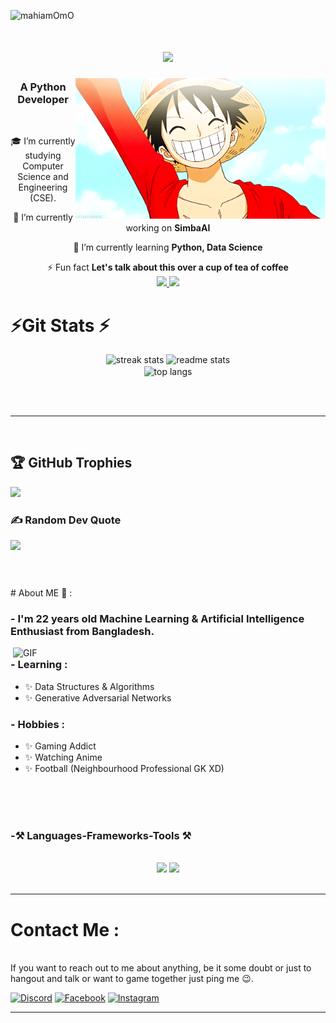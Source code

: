 <p align="left"> <img src="https://komarev.com/ghpvc/?username=mdshahriarkabiromi&label=Profile%20views&color=0e75b6&style=flat" alt="mahiamOmO" /> </p>

<h1 align="center">
    <img src="https://readme-typing-svg.herokuapp.com/?font=Righteous&size=35&center=true&vCenter=true&width=500&height=70&duration=4000&lines=Konichiwa!+👋;+I'm+Shahriar+Kabir+Omi!;" />
</h1>

   <img align="right" alt="coding" width="400" src="https://github.com/mdshahriarkabiromi/mdshahriarkabiromi/blob/main/Gifs/luffy_konichiwa.gif">

<h3 align="center"> A Python Developer</h3> 

<br/>
<div align="center">

 🎓 I’m currently studying Computer Science and Engineering (CSE).

 🔭 I’m currently working on **SimbaAI**
 
 🌱 I’m currently learning **Python, Data Science**

⚡ Fun fact **Let's talk about this over a cup of tea of coffee**
<br>
<a href="mailto:shahriar.eu.cse59@gmail.com">
    <img src="https://img.shields.io/badge/Gmail-333333?style=for-the-badge&logo=gmail&logoColor=red" />
  </a>
  <a href="https://www.linkedin.com/in/shahriarkabiromi/">
    <img src="https://img.shields.io/badge/LinkedIn-0077B5?style=for-the-badge&logo=linkedin&logoColor=white" target="_blank" />
</a>
 </div>


# ⚡Git Stats ⚡
<div align="center">
  <img width="390" src="https://github-readme-streak-stats-salesp07.vercel.app/?user=mdshahriarkabiromi&count_private=true&theme=react&border_radius=10" alt="streak stats"/>
  <img width="390" src="https://github-readme-stats-salesp07.vercel.app/api?username=mdshahriarkabiromi&count_private=true&show_icons=true&theme=react&rank_icon=github&border_radius=10" alt="readme stats"/>
  <br/>
  <img width="325" align="center" src="https://github-readme-stats-salesp07.vercel.app/api/top-langs/?username=mdshahriarkabiromi&hide=HTML&langs_count=8&layout=compact&theme=react&border_radius=10" alt="top langs"/>
</div>

<br/><br/>
<hr/>

<br/>

## 🏆 GitHub Trophies
![](https://github-profile-trophy.vercel.app/?username=mdshahriarkabiromi&theme=algolia&no-frame=false&no-bg=true&margin-w=4)

### ✍️ Random Dev Quote
![](https://quotes-github-readme.vercel.app/api?type=horizontal&theme=tokyonight)
###

</br>
</br>
# About ME 💬 :

### - I'm 22 years old Machine Learning & Artificial Intelligence Enthusiast from Bangladesh.

<img hight="400" width="500" alt="GIF" align="right" src="https://github.com/Xx-Ashutosh-xX/Xx-Ashutosh-xX/blob/master/assets/1936.gif">

### - Learning :
- ✨ Data Structures & Algorithms
- ✨ Generative Adversarial Networks

### - Hobbies : 
- ✨ Gaming Addict
- ✨ Watching Anime
- ✨ Football (Neighbourhood Professional GK XD)

</br>
</br>
</br>

### -⚒️ Languages-Frameworks-Tools ⚒️
<br/>
<div align="center">
    <img src="https://skillicons.dev/icons?i=py,c,cpp,html,css,tensorflow"/>
    <img src="https://skillicons.dev/icons?i=git,github"/><br>
</div>
<br/>
<hr/>

# Contact Me :
<p>
 </br>
If you want to reach out to me about anything, be it some doubt or just to hangout and talk or want to game together just ping me 😉.

[![Discord](https://img.shields.io/badge/Discord-%237289DA.svg?logo=discord&logoColor=white)](https://discord.gg/tamimomi)
[![Facebook](https://img.shields.io/badge/Facebook-%231877F2.svg?logo=Facebook&logoColor=white)](https://www.facebook.com/md.shahriar.kabir.omi/)
[![Instagram](https://img.shields.io/badge/Instagram-%23E4405F.svg?logo=Instagram&logoColor=white)](https://www.instagram.com/shahriarkabiromi/?hl=en)

</p>


************

